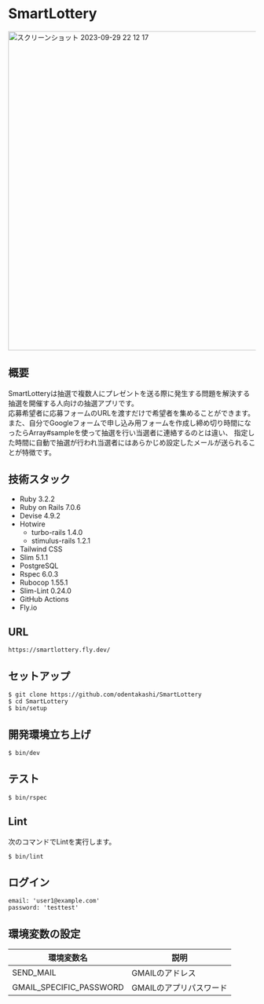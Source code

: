 # SmartLottery
<img width="650" alt="スクリーンショット 2023-09-29 22 12 17" src="https://github.com/OdenTakashi/SmartLottery/assets/81839214/37a0dc8a-dfbd-466e-843e-11401d84addb">

## 概要
SmartLotteryは抽選で複数人にプレゼントを送る際に発生する問題を解決する抽選を開催する人向けの抽選アプリです。<br>
応募希望者に応募フォームのURLを渡すだけで希望者を集めることができます。<br>
また、自分でGoogleフォームで申し込み用フォームを作成し締め切り時間になったらArray#sampleを使って抽選を行い当選者に連絡するのとは違い、
指定した時間に自動で抽選が行われ当選者にはあらかじめ設定したメールが送られることが特徴です。

## 技術スタック
- Ruby 3.2.2
- Ruby on Rails 7.0.6
- Devise 4.9.2
- Hotwire
  - turbo-rails 1.4.0
  - stimulus-rails 1.2.1
- Tailwind CSS
- Slim 5.1.1
- PostgreSQL
- Rspec 6.0.3
- Rubocop 1.55.1
- Slim-Lint 0.24.0
- GitHub Actions
- Fly.io

## URL
```
https://smartlottery.fly.dev/
```

## セットアップ
```
$ git clone https://github.com/odentakashi/SmartLottery
$ cd SmartLottery
$ bin/setup
```

## 開発環境立ち上げ
```
$ bin/dev
```

## テスト
```
$ bin/rspec
```

## Lint
次のコマンドでLintを実行します。
```
$ bin/lint
```

## ログイン
```
email: 'user1@example.com'
password: 'testtest'
```

## 環境変数の設定

| 環境変数名            | 説明                                      |
| --------------------- | ----------------------------------------- |
| SEND_MAIL     | GMAILのアドレス                               |
| GMAIL_SPECIFIC_PASSWORD     | GMAILのアプリパスワード                       |
